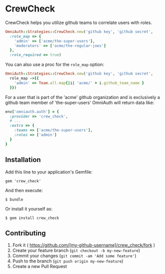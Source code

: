 # CrewCheck

CrewCheck helps you utilize github teams to correlate users with roles.

```ruby
OmniAuth::Strategies::CrewCheck.new('github key', 'github secret',
  :role_map => {
    'admin' => ['acme/the-super-users'],
    'moderators' => ['acme/the-regular-joes']
  },
  :role_required => true)
```

You can also use a proc for the `role_map` option:

```ruby
OmniAuth::Strategies::CrewCheck.new('github key', 'github secret',
  role_map ->{{
    'admin' => Team.all.map{|i| 'acme/' + i.github_team_name }
  }})
```

For a user that is part of the 'acme' github organization and is exclusively a github team member of 'the-super-users' OmniAuth will return data like:

```ruby
env['omniauth.auth'] = {
  :provider => 'crew_check',
  # ...
  :extra => {
    :teams => ['acme/the-super-users'],
    :roles => ['admin']
  }
}
```

## Installation

Add this line to your application's Gemfile:

    gem 'crew_check'

And then execute:

    $ bundle

Or install it yourself as:

    $ gem install crew_check

## Contributing

1. Fork it ( https://github.com/[my-github-username]/crew_check/fork )
2. Create your feature branch (`git checkout -b my-new-feature`)
3. Commit your changes (`git commit -am 'Add some feature'`)
4. Push to the branch (`git push origin my-new-feature`)
5. Create a new Pull Request
